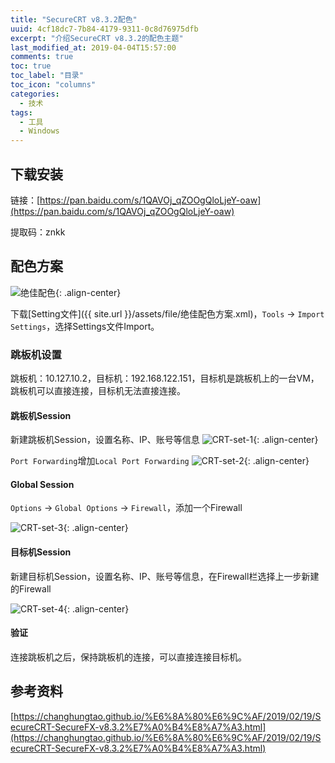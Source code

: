 ```yaml
---
title: "SecureCRT v8.3.2配色"
uuid: 4cf18dc7-7b84-4179-9311-0c8d76975dfb
excerpt: "介绍SecureCRT v8.3.2的配色主题"
last_modified_at: 2019-04-04T15:57:00
comments: true
toc: true
toc_label: "目录"
toc_icon: "columns"
categories:
  - 技术
tags:
  - 工具
  - Windows
---
```


## 下载安装
链接：[https://pan.baidu.com/s/1QAVOj_qZOOgQloLjeY-oaw](https://pan.baidu.com/s/1QAVOj_qZOOgQloLjeY-oaw)

提取码：znkk

## 配色方案
![绝佳配色]({{site.url}}/assets/img/SecureCRT-peise-1.png){: .align-center}

下载[Setting文件]({{ site.url }}/assets/file/绝佳配色方案.xml)，`Tools` -> `Import Settings`，选择Settings文件Import。

### 跳板机设置

跳板机：10.127.10.2，目标机：192.168.122.151，目标机是跳板机上的一台VM，跳板机可以直接连接，目标机无法直接连接。

#### 跳板机Session

新建跳板机Session，设置名称、IP、账号等信息
![CRT-set-1]({{site.url}}/assets/img/SecureCRT-set-1.png){: .align-center}

`Port Forwarding`增加`Local Port Forwarding`
![CRT-set-2]({{site.url}}/assets/img/SecureCRT-set-2.png){: .align-center}

#### Global Session

`Options` -> `Global Options` -> `Firewall`，添加一个Firewall

![CRT-set-3]({{site.url}}/assets/img/SecureCRT-set-3.png){: .align-center}

#### 目标机Session

新建目标机Session，设置名称、IP、账号等信息，在Firewall栏选择上一步新建的Firewall

![CRT-set-4]({{site.url}}/assets/img/SecureCRT-set-4.png){: .align-center}

#### 验证

连接跳板机之后，保持跳板机的连接，可以直接连接目标机。

## 参考资料
[https://changhungtao.github.io/%E6%8A%80%E6%9C%AF/2019/02/19/SecureCRT-SecureFX-v8.3.2%E7%A0%B4%E8%A7%A3.html](https://changhungtao.github.io/%E6%8A%80%E6%9C%AF/2019/02/19/SecureCRT-SecureFX-v8.3.2%E7%A0%B4%E8%A7%A3.html)

